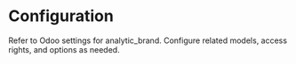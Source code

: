 # Configuration

Refer to Odoo settings for analytic_brand. Configure related models, access rights, and options as needed.
